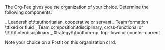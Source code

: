 The Org-Fee gives you the organization of your choice. Determine the following components:

_ Leadership\t\tauthoritarian, cooperative or servant
_ Team formation \tfixed or fluid
_ Team composition\tdisciplinary, cross-functional or
\t\t\t\tinterdisciplinary
_ Strategy\t\tbottom-up, top-down or counter-current

Note your choice on a PostIt on this organization card.
